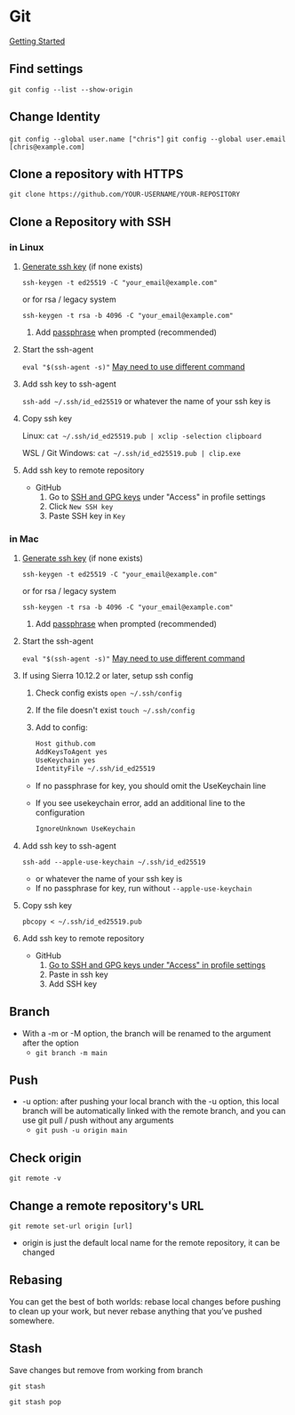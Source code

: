 # Git

[Getting Started](https://git-scm.com/book/en/v2/Getting-Started-About-Version-Control)

## Find settings

`git config --list --show-origin`

## Change Identity

`git config --global user.name ["chris"]`
`git config --global user.email [chris@example.com]`

## Clone a repository with HTTPS

`git clone https://github.com/YOUR-USERNAME/YOUR-REPOSITORY`

## Clone a Repository with SSH

### in Linux

1) [Generate ssh key](https://docs.github.com/en/authentication/connecting-to-github-with-ssh/generating-a-new-ssh-key-and-adding-it-to-the-ssh-agent#adding-your-ssh-key-to-the-ssh-agent) (if none exists)

   `ssh-keygen -t ed25519 -C "your_email@example.com"`
   
   or for rsa / legacy system

   `ssh-keygen -t rsa -b 4096 -C "your_email@example.com"`
   1) Add [passphrase](https://docs.github.com/en/authentication/connecting-to-github-with-ssh/working-with-ssh-key-passphrases) when prompted (recommended)

2) Start the ssh-agent

   `eval "$(ssh-agent -s)"`
   [May need to use different command](https://docs.github.com/en/authentication/connecting-to-github-with-ssh/generating-a-new-ssh-key-and-adding-it-to-the-ssh-agent?platform=linux#adding-your-ssh-key-to-the-ssh-agent)

3) Add ssh key to ssh-agent

   `ssh-add ~/.ssh/id_ed25519`
   or whatever the name of your ssh key is

4) Copy ssh key

    Linux: `cat ~/.ssh/id_ed25519.pub | xclip -selection clipboard`

    WSL / Git Windows: `cat ~/.ssh/id_ed25519.pub | clip.exe`

5) Add ssh key to remote repository

   - GitHub
      1. Go to [SSH and GPG keys](https://github.com/settings/keys) under "Access" in profile settings
      2. Click `New SSH key`
      3. Paste SSH key in `Key`

### in Mac

1) [Generate ssh key](https://docs.github.com/en/authentication/connecting-to-github-with-ssh/generating-a-new-ssh-key-and-adding-it-to-the-ssh-agent#adding-your-ssh-key-to-the-ssh-agent) (if none exists)

   `ssh-keygen -t ed25519 -C "your_email@example.com"`
  
   or for rsa / legacy system
  
   `ssh-keygen -t rsa -b 4096 -C "your_email@example.com"`
   1) Add [passphrase](https://docs.github.com/en/authentication/connecting-to-github-with-ssh/working-with-ssh-key-passphrases) when prompted (recommended)

2) Start the ssh-agent

   `eval "$(ssh-agent -s)"`
      [May need to use different command](https://docs.github.com/en/authentication/connecting-to-github-with-ssh/generating-a-new-ssh-key-and-adding-it-to-the-ssh-agent?platform=linux#adding-your-ssh-key-to-the-ssh-agent)

4) If using Sierra 10.12.2 or later, setup ssh config
   1) Check config exists `open ~/.ssh/config`
   2) If the file doesn't exist `touch ~/.ssh/config`
   3) Add to config:
  
      ```bash
      Host github.com
      AddKeysToAgent yes
      UseKeychain yes
      IdentityFile ~/.ssh/id_ed25519
      ```

   - If no passphrase for key, you should omit the UseKeychain line
   - If you see usekeychain error, add an additional line to the configuration

      ```bash
      IgnoreUnknown UseKeychain
      ```
  
5) Add ssh key to ssh-agent

   `ssh-add --apple-use-keychain ~/.ssh/id_ed25519`
     - or whatever the name of your ssh key is
     - If no passphrase for key, run without `--apple-use-keychain`

7) Copy ssh key

   `pbcopy < ~/.ssh/id_ed25519.pub`

9) Add ssh key to remote repository

   - GitHub
      1. [Go to SSH and GPG keys under "Access" in profile settings](https://github.com/settings/profile)
      2. Paste in ssh key
      3. Add SSH key

## Branch

- With a -m or -M option, the branch will be renamed to the argument after the option
  - `git branch -m main`

## Push

- -u option: after pushing your local branch with the -u option, this local branch will be automatically linked with the remote branch, and you can use git pull / push without any arguments
  - `git push -u origin main`

## Check origin

`git remote -v`

## Change a remote repository's URL

`git remote set-url origin [url]`

- origin is just the default local name for the remote repository, it can be changed

## Rebasing

You can get the best of both worlds: rebase local changes before pushing to clean up your work, but never rebase anything that you’ve pushed somewhere.

## Stash

Save changes but remove from working from branch

`git stash`

`git stash pop`